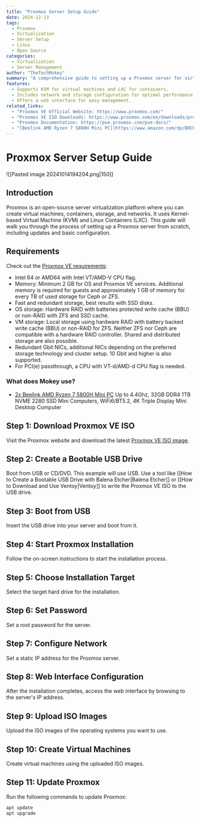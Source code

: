 ```yaml
---
title: "Proxmox Server Setup Guide"
date: 2024-12-13
tags:
  - Proxmox
  - Virtualization
  - Server Setup
  - Linux
  - Open Source
categories:
  - Virtualization
  - Server Management
author: "TheTechMokey"
summary: "A comprehensive guide to setting up a Proxmox server for virtual machines and containers, including requirements, installation, and updates."
features:
  - Supports KVM for virtual machines and LXC for containers.
  - Includes network and storage configuration for optimal performance.
  - Offers a web interface for easy management.
related_links:
  - "Proxmox VE Official Website: https://www.proxmox.com/"
  - "Proxmox VE ISO Downloads: https://www.proxmox.com/en/downloads/proxmox-virtual-environment/iso"
  - "Proxmox Documentation: https://pve.proxmox.com/pve-docs/"
  - "[Beelink AMD Ryzen 7 5800H Mini PC](https://www.amazon.com/dp/B0CRKXMKDT?ref=ppx_yo2ov_dt_b_fed_asin_title&th=1)"
---
```



# Proxmox Server Setup Guide

![[Pasted image 20241014194204.png|150]]
## Introduction
Proxmox is an open-source server virtualization platform where you can create virtual machines, containers, storage, and networks. It uses Kernel-based Virtual Machine (KVM) and Linux Containers (LXC). This guide will walk you through the process of setting up a Proxmox server from scratch, including updates and basic configuration.

## Requirements
Check out the [Proxmox VE requirements](https://www.proxmox.com/en/proxmox-virtual-environment/requirements):
- Intel 64 or AMD64 with Intel VT/AMD-V CPU flag.
- Memory: Minimum 2 GB for OS and Proxmox VE services. Additional memory is required for guests and approximately 1 GB of memory for every TB of used storage for Ceph or ZFS.
- Fast and redundant storage, best results with SSD disks.
- OS storage: Hardware RAID with batteries protected write cache (BBU) or non-RAID with ZFS and SSD cache.
- VM storage: Local storage using hardware RAID with battery backed write cache (BBU) or non-RAID for ZFS. Neither ZFS nor Ceph are compatible with a hardware RAID controller. Shared and distributed storage are also possible.
- Redundant Gbit NICs, additional NICs depending on the preferred storage technology and cluster setup. 10 Gbit and higher is also supported.
- For PCI(e) passthrough, a CPU with VT-d/AMD-d CPU flag is needed.

### What does Mokey use?
- [2x Beelink AMD Ryzen 7 5800H Mini PC](https://www.amazon.com/dp/B0CRKXMKDT?ref=ppx_yo2ov_dt_b_fed_asin_title&th=1) Up to 4.4Ghz, 32GB DDR4 1TB NVME 2280 SSD Mini Computers, WiFi6/BT5.2, 4K Triple Display Mini Desktop Computer

## Step 1: Download Proxmox VE ISO
Visit the Proxmox website and download the latest [Proxmox VE ISO image](https://www.proxmox.com/en/downloads/proxmox-virtual-environment/iso).

## Step 2: Create a Bootable USB Drive
Boot from USB or CD/DVD. This example will use USB. Use a tool like [[How to Create a Bootable USB Drive with Balena Etcher|Balena Etcher]] or [[How to Download and Use Ventoy|Ventoy]] to write the Proxmox VE ISO to the USB drive.

## Step 3: Boot from USB
Insert the USB drive into your server and boot from it.

## Step 4: Start Proxmox Installation
Follow the on-screen instructions to start the installation process.

## Step 5: Choose Installation Target
Select the target hard drive for the installation.

## Step 6: Set Password
Set a root password for the server.

## Step 7: Configure Network
Set a static IP address for the Proxmox server.

## Step 8: Web Interface Configuration
After the installation completes, access the web interface by browsing to the server's IP address.

## Step 9: Upload ISO Images
Upload the ISO images of the operating systems you want to use.

## Step 10: Create Virtual Machines
Create virtual machines using the uploaded ISO images.

## Step 11: Update Proxmox
Run the following commands to update Proxmox:
```bash
apt update
apt upgrade
```
